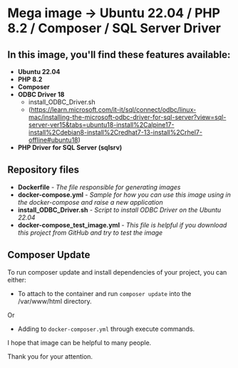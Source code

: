 # Mega image -> Ubuntu 22.04 / PHP 8.2 / Composer / SQL Server Driver

## In this image, you'll find these features available:

- **Ubuntu 22.04**
- **PHP 8.2**
- **Composer**
- **ODBC Driver 18** 
    - install_ODBC_Driver.sh
    - (https://learn.microsoft.com/it-it/sql/connect/odbc/linux-mac/installing-the-microsoft-odbc-driver-for-sql-server?view=sql-server-ver15&tabs=ubuntu18-install%2Calpine17-install%2Cdebian8-install%2Credhat7-13-install%2Crhel7-offline#ubuntu18)
- **PHP Driver for SQL Server (sqlsrv)**

## Repository files
- **Dockerfile** - _The file responsible for generating images_
- **docker-compose.yml** - _Sample for how you can use this image using in the docker-compose and raise a new application_
- **install_ODBC_Driver.sh** - _Script to install ODBC Driver on the Ubuntu 22.04_
- **docker-compose_test_image.yml** - _This file is helpful if you download this project from GitHub and try to test the image_

## Composer Update
To run composer update and install dependencies of your project, you can either:
-  To attach to the container and run `composer update` into the /var/www/html directory.

Or 
- Adding to `docker-composer.yml` through execute commands.

I hope that image can be helpful to many people. 

Thank you for your attention.
